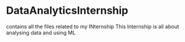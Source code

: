 # DataAnalyticsInternship
contains all the files related to my INternship
This Internship is all about analysing data and using ML
